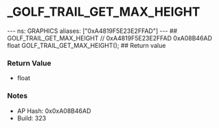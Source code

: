# _GOLF_TRAIL_GET_MAX_HEIGHT

--- ns: GRAPHICS aliases: ["0xA4819F5E23E2FFAD"] --- ## GOLF_TRAIL_GET_MAX_HEIGHT  // 0xA4819F5E23E2FFAD 0xA08B46AD float GOLF_TRAIL_GET_MAX_HEIGHT();   ## Return value

### Return Value
* float

### Notes
* AP Hash: 0x0xA08B46AD
* Build: 323

